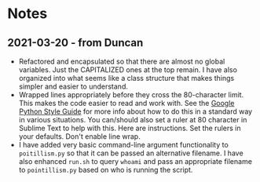 # Notes

## 2021-03-20 - from Duncan

  * Refactored and encapsulated so that there are almost no global variables.
    Just the CAPITALIZED ones at the top remain. I have also organized into
    what seems like a class structure that makes things simpler and easier to
    understand.
  * Wrapped lines appropriately before they cross the 80-character limit. This
    makes the code easier to read and work with. See the
    [Google Python Style Guide][1] for more info about how to do this in a
    standard way in various situations. You can/should also set a ruler at 80
    character in Sublime Text to help with this. Here are instructions. Set the
    rulers in your defaults. Don't enable line wrap.
  * I have added very basic command-line argument functionality to
    `poitillism.py` so that it can be passed an alternative filename. I have
    also enhanced `run.sh` to query `whoami` and pass an appropriate filename
    to `pointillism.py` based on who is running the script.

[1]: https://google.github.io/styleguide/pyguide.html
[2]: https://stackoverflow.com/a/25901060